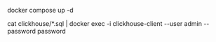 docker compose up -d 

cat clickhouse/*.sql | docker exec -i <clickhouse-container> clickhouse-client --user admin --password password